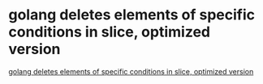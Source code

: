 # golang deletes elements of specific conditions in slice, optimized version
[golang deletes elements of specific conditions in slice, optimized version](https://aiwithcloud.com/2022/09/15/golang_deletes_elements_of_specific_conditions_in_slice_optimized_version/)